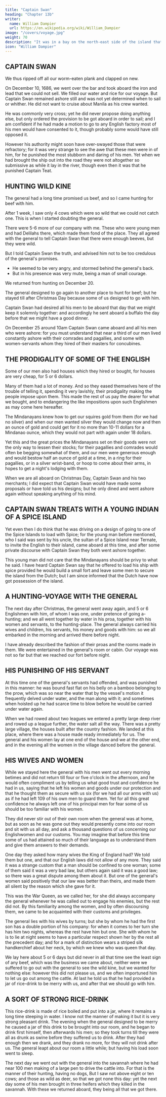 ```yaml
---
title: "Captain Swan"
heading: "Chapter 13b"
writer:
  name: William Dampier
  url: https://en.wikipedia.org/wiki/William_Dampier
image: "/covers/voyage.jpg"
weight: 70
description: "It was in a bay on the north-east side of the island that we came to an anchor, as has been said. We lay in this bay but one night and part of the next day"
icon: "William Dampier"
---
```



## CAPTAIN SWAN

We thus ripped off all our worm-eaten plank and clapped on new. 

On December 10, 1686, we went over the bar and took aboard the iron and lead that we could not sell. We filled our water and rice for our voyage. But Captain Swan remained ashore still and was not yet determined when to sail or whither. He did not want to cruise about Manila as his crew wanted. 

 <!-- designed; for I did once ask him, and he told me that what he had already done of that kind he was forced to; but now being at liberty he would never more engage in any such design: for, said he, there is no prince on Earth is able to wipe off the stain of such actions.  -->

<!-- What other designs he had I know not, for -->

He was commonly very cross; yet he did never propose doing anything else, but only ordered the provision to be got aboard in order to sail; and I am confident if he had made a motion to go to any English factory most of his men would have consented to it, though probably some would have still opposed it. 

However his authority might soon have over-swayed those that were refractory; for it was very strange to see the awe that these men were in of him, for he punished the most stubborn and daring of his men. Yet when we had brought the ship out into the road they were not altogether so submissive as while it lay in the river, though even then it was that he punished Captain Teat.


## HUNTING WILD KINE

The general had a long time promised us beef, and so I came hunting for beef with him. 

After 1 week, I saw only 4 cows which were so wild that we could not catch one. This is when I started doubting the general. 

<!-- But now I saw that there was no credit to be given to his word; for I was a week out with him and saw but four cows which were so wild that we did not get one.  -->

There were 5-6 more of our company with me. These who were young men and had Delilahs there, which made them fond of the place. They all agreed with the general to tell Captain Swan that there were enough beeves, but they were wild. 

But I told Captain Swan the truth, and advised him not to be too credulous of the general's promises. 
- He seemed to be very angry, and stormed behind the general's back. 
- But in his presence was very mute, being a man of small courage.

We returned from hunting on December 20. 

The general designed to go again to another place to hunt for beef; but he stayed till after Christmas Day because some of us designed to go with him. 

Captain Swan had desired all his men to be aboard that day that we might keep it solemnly together: and accordingly he sent aboard a buffalo the day before that we might have a good dinner. 

On December 25 around 10am Captain Swan came aboard and all his men who were ashore: for you must understand that near a third of our men lived constantly ashore with their comrades and pagallies, and some with women-servants whom they hired of their masters for concubines.


## THE PRODIGALITY OF SOME OF THE ENGLISH

Some of our men also had houses which they hired or bought, for houses are very cheap, for 5 or 6 dollars. 

Many of them had a lot of money. And so they eased themselves here of the trouble of telling it, spending it very lavishly, their prodigality making the people impose upon them. This made the rest of us pay the dearer for what we bought, and to endangering the like impositions upon such Englishmen as may come here hereafter. 

The Mindanayans knew how to get our squires gold from them (for we had no silver) and when our men wanted silver they would change now and then an ounce of gold and could get for it no more than 10-11 dollars for a Mindanao ounce, which they would not part with again under 18 dollars. 

Yet this and the great prices the Mindanayans set on their goods were not the only way to lessen their stocks; for their pagallies and comrades would often be begging somewhat of them, and our men were generous enough and would bestow half an ounce of gold at a time, in a ring for their pagallies, or in a silver wrist-band, or hoop to come about their arms, in hopes to get a night's lodging with them.

When we are all aboard on Christmas Day, Captain Swan and his two merchants; I did expect that Captain Swan would have made some proposals or have told us his designs; but he only dined and went ashore again without speaking anything of his mind.


## CAPTAIN SWAN TREATS WITH A YOUNG INDIAN OF A SPICE ISLAND

Yet even then I do think that he was driving on a design of going to one of the Spice Islands to load with Spice; for the young man before mentioned, who I said was sent by his uncle, the sultan of a Spice Island near Ternate, to invite the English to their island, came aboard at this time, and after some private discourse with Captain Swan they both went ashore together. 

This young man did not care that the Mindanayans should be privy to what he said. I have heard Captain Swan say that he offered to load his ship with spice provided he would build a small fort and leave some men to secure the island from the Dutch; but I am since informed that the Dutch have now got possession of the island.


## A HUNTING-VOYAGE WITH THE GENERAL

The next day after Christmas, the general went away again, and 5 or 6 Englishmen with him, of whom I was one, under pretence of going a-hunting; and we all went together by water in his proa, together with his women and servants, to the hunting-place. The general always carried his wives and children, his servants, his money and goods with him: so we all embarked in the morning and arrived there before night. 

I have already described the fashion of their proas and the rooms made in them. We were entertained in the general's room or cabin. Our voyage was not so far but that we reached our fort before night.

## HIS PUNISHING OF HIS SERVANT 

At this time one of the general's servants had offended, and was punished in this manner: he was bound fast flat on his belly on a bamboo belonging to the prow, which was so near the water that by the vessel's motion it frequently delved under water, and the man along with it; and sometimes when hoisted up he had scarce time to blow before he would be carried under water again.

When we had rowed about two leagues we entered a pretty large deep river and rowed up a league further, the water salt all the way. There was a pretty large village, the houses built after the country fashion. We landed at this place, where there was a house made ready immediately for us. The general and his women lay at one end of the house and we at the other end, and in the evening all the women in the village danced before the general.


## HIS WIVES AND WOMEN

While we stayed here the general with his men went out every morning betimes and did not return till four or five o'clock in the afternoon, and he would often compliment us by telling us what good trust and confidence he had in us, saying that he left his women and goods under our protection and that he thought them as secure with us six (for we had all our arms with us) as if he had left 109 of his own men to guard them. Yet for all this great confidence he always left one of his principal men for fear some of us should be too familiar with his women.

They did never stir out of their own room when the general was at home, but as soon as he was gone out they would presently come into our room and sit with us all day, and ask a thousand questions of us concerning our Englishwomen and our customs. You may imagine that before this time some of us had attained so much of their language as to understand them and give them answers to their demands.

One day they asked how many wives the King of England had? We told them but one, and that our English laws did not allow of any more. They said it was a strange custom that a man should be confined to one woman; some of them said it was a very bad law, but others again said it was a good law; so there was a great dispute among them about it. But one of the general's women said positively that our law was better than theirs, and made them all silent by the reason which she gave for it.

This was the War Queen, as we called her, for she did always accompany the general whenever he was called out to engage his enemies, but the rest did not. By this familiarity among the women, and by often discoursing them, we came to be acquainted with their customs and privileges. 

The general lies with his wives by turns; but she by whom he had the first son has a double portion of his company: for when it comes to her turn she has him two nights, whereas the rest have him but one. She with whom he is to lie at night seems to have a particular respect shown her by the rest all the precedent day; and for a mark of distinction wears a striped silk handkerchief about her neck, by which we knew who was queen that day.

We lay here about 5 or 6 days but did never in all that time see the least sign of any beef, which was the business we came about, neither were we suffered to go out with the general to see the wild kine, but we wanted for nothing else: however this did not please us, and we often importuned him to let us go out among the cattle. At last he told us that he had provided a jar of rice-drink to be merry with us, and after that we should go with him.

## A SORT OF STRONG RICE-DRINK

This rice-drink is made of rice boiled and put into a jar, where it remains a long time steeping in water. I know not the manner of making it but it is very strong pleasant drink. The evening when the general designed to be merry he caused a jar of this drink to be brought into our room, and he began to drink first himself, then afterwards his men; so they took turns till they were all as drunk as swine before they suffered us to drink. After they had enough then we drank, and they drank no more, for they will not drink after us. The general leapt about our room a little while; but having his load soon went to sleep.

The next day we went out with the general into the savannah where he had near 100 men making of a large pen to drive the cattle into. For that is the manner of their hunting, having no dogs, But I saw not above eight or ten cows; and those as wild as deer, so that we got none this day: yet the next day some of his men brought in three heifers which they killed in the savannah. With these we returned aboard, they being all that we got there.

